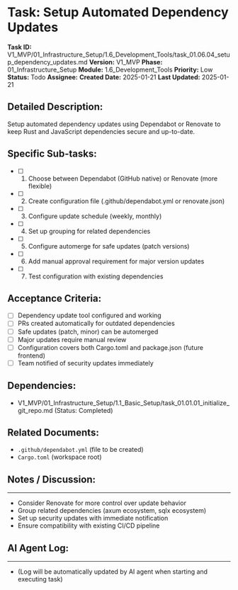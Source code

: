 # Task: Setup Automated Dependency Updates

**Task ID:** V1_MVP/01_Infrastructure_Setup/1.6_Development_Tools/task_01.06.04_setup_dependency_updates.md
**Version:** V1_MVP
**Phase:** 01_Infrastructure_Setup
**Module:** 1.6_Development_Tools
**Priority:** Low
**Status:** Todo
**Assignee:**
**Created Date:** 2025-01-21
**Last Updated:** 2025-01-21

## Detailed Description:
Setup automated dependency updates using Dependabot or Renovate to keep Rust and JavaScript dependencies secure and up-to-date.

## Specific Sub-tasks:
- [ ] 1. Choose between Dependabot (GitHub native) or Renovate (more flexible)
- [ ] 2. Create configuration file (.github/dependabot.yml or renovate.json)
- [ ] 3. Configure update schedule (weekly, monthly)
- [ ] 4. Set up grouping for related dependencies
- [ ] 5. Configure automerge for safe updates (patch versions)
- [ ] 6. Add manual approval requirement for major version updates
- [ ] 7. Test configuration with existing dependencies

## Acceptance Criteria:
- [ ] Dependency update tool configured and working
- [ ] PRs created automatically for outdated dependencies
- [ ] Safe updates (patch, minor) can be automerged
- [ ] Major updates require manual review
- [ ] Configuration covers both Cargo.toml and package.json (future frontend)
- [ ] Team notified of security updates immediately

## Dependencies:
- V1_MVP/01_Infrastructure_Setup/1.1_Basic_Setup/task_01.01.01_initialize_git_repo.md (Status: Completed)

## Related Documents:
- `.github/dependabot.yml` (file to be created)
- `Cargo.toml` (workspace root)

## Notes / Discussion:
---
* Consider Renovate for more control over update behavior
* Group related dependencies (axum ecosystem, sqlx ecosystem)
* Set up security updates with immediate notification
* Ensure compatibility with existing CI/CD pipeline

## AI Agent Log:
---
* (Log will be automatically updated by AI agent when starting and executing task)